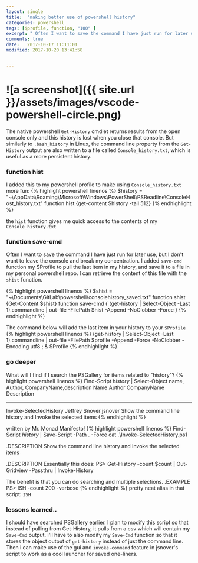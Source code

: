 ```yaml
---
layout: single
title:  "making better use of powershell history"
categories: powershell
tags: [$profile, function, "100" ]
excerpt: " Often I want to save the command I have just run for later use, but I don't want to leave the console and break my concentration. I added `save-cmd` function my $Profile to pull the last item in my history, and save it to a file in my personal powershell repo. "
comments: true
date:   2017-10-17 11:11:01
modified: 2017-10-20 13:41:58


---
```

# ![a screenshot]({{ site.url }}/assets/images/vscode-powershell-circle.png)
The native powershell `Get-History` cmdlet returns results from the open console only and this history is lost when you close that console. But similarly to `.bash_history` in Linux, the command line property from the `Get-History` output are also written to a file called `Console_history.txt`, which is useful as a more persistent history.

### function hist
I added this to my powershell profile to make using `Console_history.txt` more fun:
{% highlight powershell linenos %}
$history = "~\AppData\Roaming\Microsoft\Windows\PowerShell\PSReadline\ConsoleHost_history.txt" 
function hist {get-content $history -tail 512}
{% endhighlight %}

the `hist` function gives me quick access to the contents of my `Console_history.txt`

### function save-cmd
Often I want to save the command I have just run for later use, but I don't want to leave the console and break my concentration. I added `save-cmd` function my $Profile to pull the last item in my history, and save it to a file in my personal powershell repo. I can retrieve the content of this file with the `shist` function.

{% highlight powershell linenos %}
$shist = "~\Documents\GitLab\powershell\consolehistory_saved.txt"
function shist {Get-Content $shist}
function save-cmd { (get-history | Select-Object -Last 1).commandline | out-file -FilePath $hist -Append -NoClobber -Force }
{% endhighlight %}

The command below will add the last item in your history to your `$Profile`
{% highlight powershell linenos %}
(get-history | Select-Object -Last 1).commandline | out-file -FilePath $profile -Append -Force -NoClobber -Encoding utf8 ; & $Profile
{% endhighlight %}


### go deeper
What will I find if I search the PSGallery for items related to "history"?
{% highlight powershell linenos %}
Find-Script *history* | Select-Object name, Author, CompanyName,description
Name                   Author         CompanyName Description
----                   ------         ----------- -----------
Invoke-SelectedHistory Jeffrey Snover jsnover     Show the command line history and Invoke the selected items
{% endhighlight %}

written by Mr. Monad Manifesto!
{% highlight powershell linenos %}
Find-Script *history* | Save-Script -Path . -Force
cat .\Invoke-SelectedHistory.ps1

.DESCRIPTION
   Show the command line history and Invoke the selected items

.DESCRIPTION
   Essentially this does:
    PS> Get-History -count:$count | Out-Gridview -Passthru | Invoke-History

   The benefit is that you can do searching and multiple selections.
.EXAMPLE
   PS> ISH -count 200 -verbose
{% endhighlight %}
pretty neat alias in that script:  `ISH`

### lessons learned..
I should have searched PSGallery earlier. I plan to modify this script so that instead of pulling from Get-History, it pulls from a csv which will contain my `Save-Cmd` output. I'll have to also modify my `Save-Cmd` function so that it stores the object output of `get-history` instead of just the command line. Then i can make use of the gui and `invoke-command` feature in jsnover's script to work as a cool launcher for saved one-liners.
